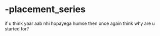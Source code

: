 # -placement_series
if u think yaar aab nhi hopayega humse then once again think why are u started for?
